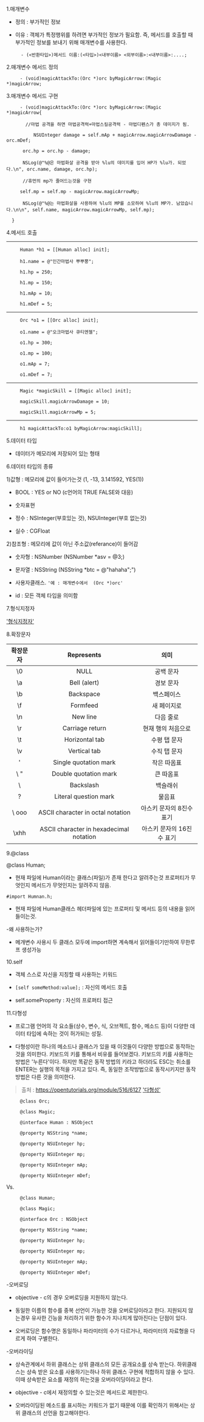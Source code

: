 1.매개변수

 * 정의 : 부가적인 정보
 * 이유 : 객체가 특정행위를 하려면 부가적인 정보가 필요함. 즉, 메서드를 호출할 때 부가적인 정보를 보내기 위해 매개변수를 사용한다.

		 - (<반환타입>)메서드 이름:(<타입>)<내부이름> <외부이름>:<내부이름>:....;

2.매개변수 메서드 정의

		 - (void)magicAttackTo:(Orc *)orc byMagicArrow:(Magic *)magicArrow;

3.매개변수 메서드 구현

		 - (void)magicAttackTo:(Orc *)orc byMagicArrow:(Magic *)magicArrow{
		
		   //마법 공격을 하면 마법공격력+마법스킬공격력 - 마법디펜스가 총 데미지가 됨.
		
		      NSUInteger damage = self.mAp + magicArrow.magicArrowDamage - orc.mDef;
		
		  orc.hp = orc.hp - damage;
		
		  NSLog(@"%@은 마법화살 공격을 받아 %lu의 데미지를 입어 HP가 %lu가. 되었다.\n", orc.name, damage, orc.hp);
		
		  //휴먼의 mp가 줄어드는것을 구현
		
		 self.mp = self.mp - magicArrow.magicArrowMp;
		
		  NSLog(@"%@는 마법화살을 사용하여 %lu의 MP를 소모하여 %lu의 MP가. 남았습니다.\n\n", self.name, magicArrow.magicArrowMp, self.mp);
	
	  }

4.메서드 호출

----------------------------------------

		 Human *h1 = [[Human alloc] init];
		
		 h1.name = @"인간마법사 뿌뿌뿡";
		
		 h1.hp = 250;
		
		 h1.mp = 150;
		
		 h1.mAp = 10;
		
		 h1.mDef = 5;

----------------------------------------

		 Orc *o1 = [[Orc alloc] init];
		
		 o1.name = @"오크마법사 큐티엔젤";
		
		 o1.hp = 300;
		
		 o1.mp = 100;
		
		 o1.mAp = 7;
		
		 o1.mDef = 7;


----------------------------------------

		 Magic *magicSkill = [[Magic alloc] init];
		
		 magicSkill.magicArrowDamage = 10;
		
		 magicSkill.magicArrowMp = 5;


----------------------------------------

		 h1 magicAttackTo:o1 byMagicArrow:magicSkill];


5.데이터 타입

 * 데이터가 메모리에 저장되어 있는 형태

6.데이터 타입의 종류

 1)값형 : 메모리에 값이 들어가는것 (1, -13, 3.141592, YES(1))

 * BOOL : YES or NO (c언어의 TRUE FALSE와 대응)

 * 숫자표현

  * 정수 : NSInteger(부호있는 것), NSUInteger(부호 없는것)

  * 실수 : CGFloat

 2)참조형 : 메모리에 값이 아닌 주소값(referance)이 들어감

 * 숫자형 : NSNumber (NSNumber *asv = @3;)

 * 문자열 : NSString (NSString *btc = @"hahaha";")

 * 사용자클래스. `'예 : 매개변수에서  (Orc *)orc'`

 * id : 모든 객체 타입을 의미함

7.형식지정자

 ['형식지정자'](https://developer.apple.com/library/content/documentation/Cocoa/Conceptual/Strings/Articles/formatSpecifiers.html)

8.확장문자

| 확장문자  |  Represents | 의미 |
|:-:|:-:|:-:|
| \0  | NULL  | 공백 문자 |
| \a |  Bell (alert) | 경보 문자  |
| \b  | Backspace  | 백스페이스  |
| \f  | Formfeed |  새 페이지로 |
| \n  | New line | 다음 줄로  |
| \r  | Carriage return  | 현재 행의 처음으로  |
| \t  | Horizontal tab  | 수평 탭 문자  |
| \v  | Vertical tab  | 수직 탭 문자  |
| \'  | Single quotation mark  | 작은 따옴표  |
| \ "  | Double quotation mark  | 큰 따옴표  |
| \\  | Backslash  | 백슬래쉬  |
| \?  | Literal question mark  | 물음표  |
| \ ooo  | ASCII character in octal notation  | 아스키 문자의 8진수 표기  |
| \xhh  |  ASCII character in hexadecimal notation | 아스키 문자의 16진수 표기  |


9.@class

@class Human;

 * 현재 파일에 Human이라는 클래스(파일)가 존재 한다고 알려주는것 프로퍼티가 무엇인지 메서드가 무엇인지는 알려주지 않음.

`#import Humnan.h;`

 * 현재 파일에 Human클래스 헤더파일에 있는 프로퍼티 및 메서드 등의 내용을 읽어 들이는것.

-왜 사용하는가?

 * 메개변수 사용시 두 클래스 모두에 import하면 계속해서 읽어들이기만하여 무한루프 생성가능

10.self

 * 객체 스스로 자신을 지칭할 때 사용하는 키워드

 * `[self someMethod:value];` : 자신의 메서드 호출

 * self.someProperty : 자신의 프로퍼티 접근

11.다형성

 * 프로그램 언어의 각 요소들(상수, 변수, 식, 오브젝트, 함수, 메소드 등)이 다양한 데이터 타입에 속하는 것이 허가되는 성질.

 * 다형성이란 하나의 메소드나 클래스가 있을 때 이것들이 다양한 방법으로 동작하는 것을 의미한다. 키보드의 키를 통해서 비유를 들어보겠다. 키보드의 키를 사용하는 방법은 '누른다'이다. 하지만 똑같은 동작 방법의 키라고 하더라도 ESC는 취소를 ENTER는 실행의 목적을 가지고 있다. 즉, 동일한 조작방법으로 동작시키지만 동작방법은 다른 것을 의미한다.
 >출처 : https://opentutorials.org/module/516/6127
['다형성'](https://opentutorials.org/module/516/6127)

		 @class Orc;
		
		 @class Magic;
		
		 @interface Human : NSObject
		
		 @property NSString *name;
		
		 @property NSUInteger hp;
		
		 @property NSUInteger mp;
		
		 @property NSUInteger mAp;
		
		 @property NSUInteger mDef;


 Vs.

		 @class Human;
		
		 @class Magic;
		
		 @interface Orc : NSObject
		
		 @property NSString *name;
		
		 @property NSUInteger hp;
		
		 @property NSUInteger mp;
		
		 @property NSUInteger mAp;
		
		 @property NSUInteger mDef;


-오버로딩

 * objective - c의 경우 오버로딩을 지원하지 않는다.

 * 동일한 이름의 함수를 중복 선언이 가능한 것을 오버로딩이라고 한다. 지원되지 않는경우 유사한 긴능을 처리하기 위한 함수가 지나치게 많아진다는 단점이 있다.

 * 오버로딩은 함수명은 동일하나 파라미터의 수가 다르거나, 파라미터의 자료형을 다르게 하여 구별한다.

-오버라이딩

 * 상속관계에서 하위 클래스는 상위 클래스의 모든 공개요소를 상속 받는다. 하위클래스는 상속 받은 요소를 사용하기는하나 하위 클래스 구현에 적합하지 않을 수 있다. 이때 상속받은 요소를 재정의 하는것을 오버라이딩이라고 한다.

 * objective - c에서 재정의할 수 있는것은 메서드로 제한한다.

 * 오버라이딩된 메소드를 표시하는 키워드가 없기 때문에 이를 확인하기 위해서는 상위 클래스의 선언을 참고해야한다.


